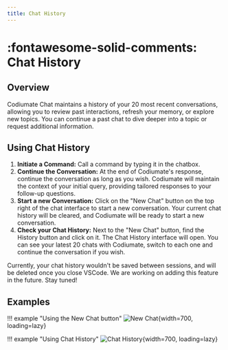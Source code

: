 ```yaml
---
title: Chat History
---
```


# :fontawesome-solid-comments: Chat History

## Overview
Codiumate Chat maintains a history of your 20 most recent conversations, allowing you to review past interactions, refresh your memory, or explore new topics. You can continue a past chat to dive deeper into a topic or request additional information.

## Using Chat History

1. **Initiate a Command:** Call a command by typing it in the chatbox. 
2. **Continue the Conversation:** At the end of Codiumate's response, continue the conversation as long as you wish. Codiumate will maintain the context of your initial query, providing tailored responses to your follow-up questions.
3. **Start a new Conversation:** Click on the "New Chat" button on the top right of the chat interface to start a new conversation. Your current chat history will be cleared, and Codiumate will be ready to start a new conversation.
4. **Check your Chat History:** Next to the "New Chat" button, find the History button and click on it. The Chat History interface will open. You can see your latest 20 chats with Codiumate, switch to each one and continue the conversation if you wish.

Currently, your chat history wouldn't be saved between sessions, and will be deleted once you close VSCode. We are working on adding this feature in the future. Stay tuned!

## Examples

!!! example "Using the New Chat button"
    ![New Chat](../assets/gifs/23.9.2024NewChatButton.gif){width=700, loading=lazy}

!!! example "Using Chat History"
    ![Chat History](../assets/gifs/22.9.2024ChatHistory.gif){width=700, loading=lazy}


